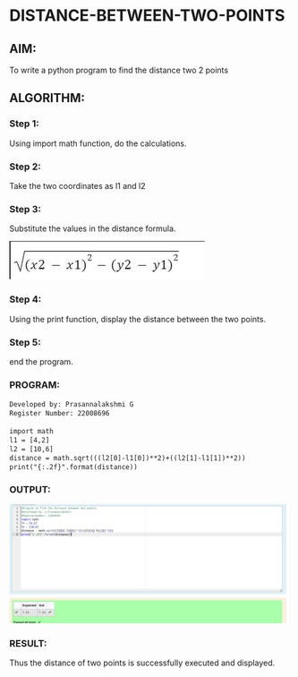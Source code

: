 # DISTANCE-BETWEEN-TWO-POINTS

## AIM:
To write a python program to find the distance two 2 points

## ALGORITHM:
### Step 1: 
Using import math function, do the calculations.
### Step 2: 
Take the two coordinates as l1 and l2
### Step 3: 
Substitute the values in the distance formula.

![FORMULA](./images/formula.png)
### Step 4: 
Using the print function, display the distance between the two points.
### Step 5: 
end the program.

### PROGRAM:
```
Developed by: Prasannalakshmi G
Register Number: 22008696

import math
l1 = [4,2]
l2 = [10,6]
distance = math.sqrt(((l2[0]-l1[0])**2)+((l2[1]-l1[1])**2))
print("{:.2f}".format(distance))
```

### OUTPUT:
![OUTPUT](./images/distance.png)

### RESULT:
Thus the distance of two points is successfully executed and displayed.
